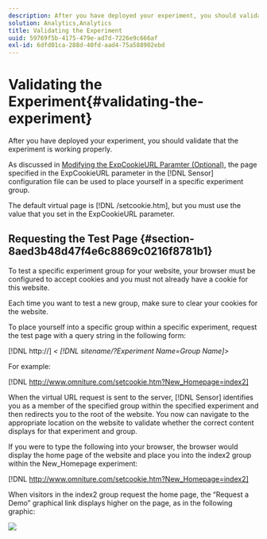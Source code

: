 ```yaml
---
description: After you have deployed your experiment, you should validate that the experiment is working properly.
solution: Analytics,Analytics
title: Validating the Experiment
uuid: 59769f5b-4175-479e-ad7d-7226e9c666af
exl-id: 6dfd01ca-288d-40fd-aad4-75a588902ebd
---
```

# Validating the Experiment{#validating-the-experiment}

After you have deployed your experiment, you should validate that the experiment is working properly.

As discussed in [Modifying the ExpCookieURL Paramter (Optional)](../../home/c-undst-ctrld-exp/t-en-ctrld-exp/c-mod-expckurl-prm.md#concept-215bf86bab4e4ec0b0cc803ec48a8fcf), the page specified in the ExpCookieURL parameter in the [!DNL Sensor] configuration file can be used to place yourself in a specific experiment group.

The default virtual page is [!DNL /setcookie.htm], but you must use the value that you set in the ExpCookieURL parameter.

## Requesting the Test Page {#section-8aed3b48d47f4e6c8869c0216f8781b1}

To test a specific experiment group for your website, your browser must be configured to accept cookies and you must not already have a cookie for this website.

Each time you want to test a new group, make sure to clear your cookies for the website.

To place yourself into a specific group within a specific experiment, request the test page with a query string in the following form:

[!DNL http://] *< [!DNL sitename/?Experiment Name=Group Name]>*

For example:

[!DNL http://www.omniture.com/setcookie.htm?New_Homepage=index2]

When the virtual URL request is sent to the server, [!DNL Sensor] identifies you as a member of the specified group within the specified experiment and then redirects you to the root of the website. You now can navigate to the appropriate location on the website to validate whether the correct content displays for that experiment and group.

If you were to type the following into your browser, the browser would display the home page of the website and place you into the index2 group within the New_Homepage experiment:

[!DNL http://www.omniture.com/setcookie.htm?New_Homepage=index2]

When visitors in the index2 group request the home page, the “Request a Demo” graphical link displays higher on the page, as in the following graphic:

![](assets/TestPage.png)
